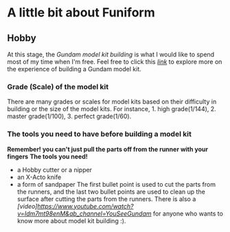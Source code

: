 # A little bit about Funiform

## Hobby
At this stage, the *Gundam model kit building* is what I would like to spend most of my time when I'm free.
Feel free to click this *[link](https://www.youtube.com/watch?v=xfmD1yYqP6k&ab_channel=AdamSavage%E2%80%99sTested)* to explore more on the experience of building a Gundam model kit.

### Grade (Scale) of the model kit
There are many grades or scales for model kits based on their difficulty in building or the size of the model kits. For instance, 1. high grade(1/144), 2. master grade(1/100), 3. perfect grade(1/60).

### The tools you need to have before building a model kit
**Remember! you can't just pull the parts off from the runner with your fingers**
**The tools you need!**
* a Hobby cutter or a nipper
* an X-Acto knife
* a form of sandpaper
The first bullet point is used to cut the parts from the runners, and the last two bullet points are used to clean up the surface after cutting the parts from the runners.
There is also a *[video]https://www.youtube.com/watch?v=Idm7mt98enM&ab_channel=YouSeeGundam* for anyone who wants to know more about model kit building :).
